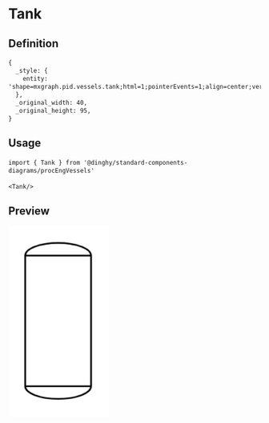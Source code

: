 # Tank

## Definition

```
{
  _style: { 
    entity: 'shape=mxgraph.pid.vessels.tank;html=1;pointerEvents=1;align=center;verticalLabelPosition=bottom;verticalAlign=top;dashed=0;',
  },
  _original_width: 40,
  _original_height: 95,
}
```

## Usage

```
import { Tank } from '@dinghy/standard-components-diagrams/procEngVessels'

<Tank/>
```

## Preview

<img src="./tank.png" width="200"/>
